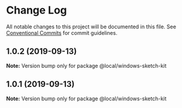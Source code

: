# Change Log

All notable changes to this project will be documented in this file.
See [Conventional Commits](https://conventionalcommits.org) for commit guidelines.

## 1.0.2 (2019-09-13)

**Note:** Version bump only for package @local/windows-sketch-kit





## 1.0.1 (2019-09-13)

**Note:** Version bump only for package @local/windows-sketch-kit
